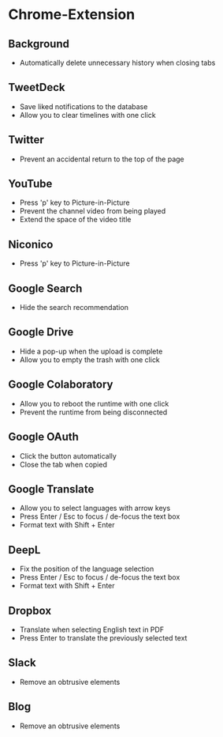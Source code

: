 # Chrome-Extension

## Background

- Automatically delete unnecessary history when closing tabs

## TweetDeck

- Save liked notifications to the database
- Allow you to clear timelines with one click

## Twitter

- Prevent an accidental return to the top of the page

## YouTube

- Press 'p' key to Picture-in-Picture
- Prevent the channel video from being played
- Extend the space of the video title

## Niconico

- Press 'p' key to Picture-in-Picture

## Google Search

- Hide the search recommendation

## Google Drive

- Hide a pop-up when the upload is complete
- Allow you to empty the trash with one click

## Google Colaboratory

- Allow you to reboot the runtime with one click
- Prevent the runtime from being disconnected

## Google OAuth

- Click the button automatically
- Close the tab when copied

## Google Translate

- Allow you to select languages with arrow keys
- Press Enter / Esc to focus / de-focus the text box
- Format text with Shift + Enter

## DeepL

- Fix the position of the language selection
- Press Enter / Esc to focus / de-focus the text box
- Format text with Shift + Enter

## Dropbox

- Translate when selecting English text in PDF
- Press Enter to translate the previously selected text

## Slack

- Remove an obtrusive elements

## Blog

- Remove an obtrusive elements
